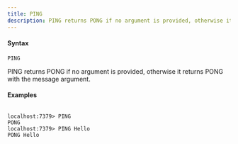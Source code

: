 ```yaml
---
title: PING
description: PING returns PONG if no argument is provided, otherwise it returns PONG with the message.
---
```


<!-- This file is automatically generated. Any modifications made directly to this file
  may be overwritten. For more details on how this file is generated and how to use
  the related commands, refer to the documentation available in the `internal/cmd/cmd_*.go` files.
-->

#### Syntax

```
PING
```


PING returns PONG if no argument is provided, otherwise it returns PONG with the message argument.
	

#### Examples

```

localhost:7379> PING
PONG
localhost:7379> PING Hello
PONG Hello
	
```
